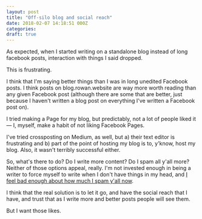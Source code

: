 ```yaml
---
layout: post
title: "Off-silo blog and social reach"
date: 2018-02-07 14:18:51 000Z
categories:
draft: true
---
```


As expected, when I started writing on a standalone blog instead of long facebook posts, interaction with things I said dropped.

This is frustrating.

I think that I'm saying better things than I was in long unedited Facebook posts. I think posts on blog.rowan.website are way more worth reading than any given Facebook post (although there are some that are better, just because I haven't written a blog post on everything I've written a Facebook post on).

I tried making a Page for my blog, but predictably, not a lot of people liked it — I, myself, make a habit of not liking Facebook Pages.

I've tried crossposting on Medium, as well, but a) their text editor is frustrating and b) part of the point of hosting my blog is to, y'know, host my blog. Also, it wasn't terribly successful either.

So, what's there to do? Do I write more content? Do I spam all y'all more? Neither of those options appeal, really. I'm not invested enough in being a writer to force myself to write when I don't have things in my head, and [I feel bad enough about how much I spam y'all now](https://blog.rowan.website/2018/02/07/self-promotion/).

I think that the real solution is to let it go, and have the social reach that I have, and trust that as I write more and better posts people will see them.

But I want those likes.